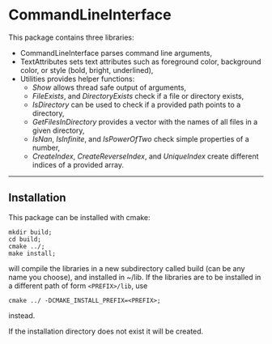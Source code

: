# CommandLineInterface

This package contains three libraries:
- CommandLineInterface parses command line arguments,
- TextAttributes sets text attributes such as foreground color, background color, or style (bold, bright, underlined),
- Utilities provides helper functions:
  - *Show* allows thread safe output of arguments,
  - *FileExists*, and *DirectoryExists* check if a file or directory exists,
  - *IsDirectory* can be used to check if a provided path points to a directory,
  - *GetFilesInDirectory* provides a vector with the names of all files in a given directory,
  - *IsNan*, *IsInfinite*, and *IsPowerOfTwo* check simple properties of a number,
  - *CreateIndex*, *CreateReverseIndex*, and *UniqueIndex* create different indices of a provided array.

-----------------------------------------
 Installation
-----------------------------------------

This package can be installed with cmake:
```
mkdir build;
cd build;
cmake ../;
make install;
```
will compile the libraries in a new subdirectory called build (can be any name you choose), and installed in ~/lib. If the libraries are to be installed in a different path of form ```<PREFIX>/lib```, use
```
cmake ../ -DCMAKE_INSTALL_PREFIX=<PREFIX>;
```
instead.

If the installation directory does not exist it will be created.
